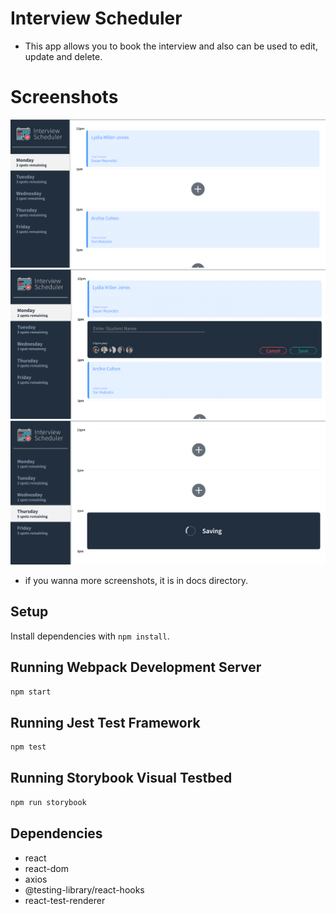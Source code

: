 # Interview Scheduler
  - This app allows you to book the interview and also can be used to edit, update and delete.

# Screenshots

!["screenshot description"](https://github.com/Varsha2629/Scheduler/blob/master/docs/Scheduler-home-page.png)
!["screenshot description"](https://github.com/Varsha2629/Scheduler/blob/master/docs/Book-interview-form.png)
!["screenshot description"](https://github.com/Varsha2629/Scheduler/blob/master/docs/Saving-form.png)

- if you wanna more screenshots, it is in docs directory.

## Setup

Install dependencies with `npm install`.

## Running Webpack Development Server

```sh
npm start
```

## Running Jest Test Framework

```sh
npm test
```

## Running Storybook Visual Testbed

```sh
npm run storybook
```
## Dependencies

- react
- react-dom
- axios
- @testing-library/react-hooks
- react-test-renderer
